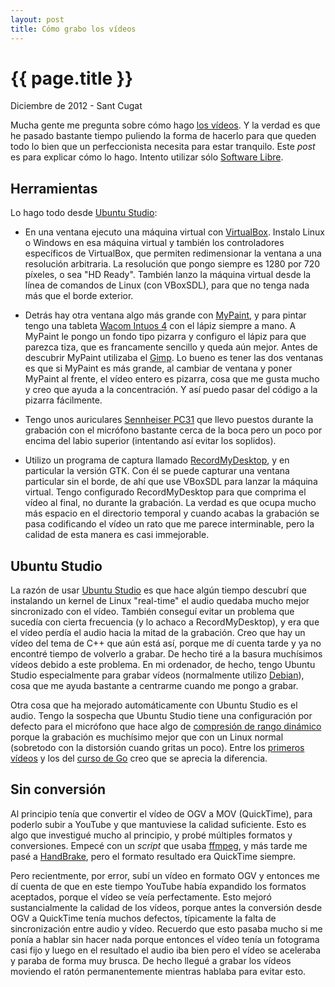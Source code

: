 ```yaml
---
layout: post
title: Cómo grabo los vídeos
---
```


{{ page.title }}
================

<time class="fecha">Diciembre de 2012 - Sant Cugat</time>

Mucha gente me pregunta sobre cómo hago
[los vídeos](http://youtube.com/paueky). Y la verdad es que he pasado
bastante tiempo puliendo la forma de hacerlo para que queden todo lo
bien que un perfeccionista necesita para estar tranquilo. Este *post*
es para explicar cómo lo hago. Intento utilizar sólo
[Software Libre](http://es.wikipedia.org/wiki/Software_libre).

Herramientas
------------

Lo hago todo desde [Ubuntu Studio](http://ubuntustudio.org/):

* En una ventana ejecuto una máquina virtual con
  [VirtualBox](http://www.virtualbox.com). Instalo Linux o Windows en
  esa máquina virtual y también los controladores específicos de
  VirtualBox, que permiten redimensionar la ventana a una resolución
  arbitraria. La resolución que pongo siempre es 1280 por 720 píxeles, o sea "HD
  Ready". También lanzo la máquina virtual desde la línea de comandos
  de Linux (con VBoxSDL), para que no tenga nada más que el borde exterior.

* Detrás hay otra ventana algo más grande con
  [MyPaint](http://mypaint.intilinux.com/), y para pintar tengo una
  tableta [Wacom Intuos 4](http://101.wacom.com/sp/intuos/) con el
  lápiz siempre a mano. A MyPaint le pongo un fondo tipo pizarra y
  configuro el lápiz para que parezca tiza, que es francamente
  sencillo y queda aún mejor. Antes de descubrir MyPaint utilizaba el
  [Gimp](http://www.gimp.org/). Lo bueno es tener las dos ventanas es
  que si MyPaint es más grande, al cambiar de ventana y poner MyPaint
  al frente, el vídeo entero es pizarra, cosa que me gusta mucho y
  creo que ayuda a la concentración. Y así puedo pasar del código a la
  pizarra fácilmente.
  
* Tengo unos auriculares
  [Sennheiser PC31](http://www.amazon.com/Sennheiser-PC-31-Stereo-Headset/dp/B001L6G326)
  que llevo puestos durante la grabación con el micrófono bastante
  cerca de la boca pero un poco por encima del labio superior
  (intentando así evitar los soplidos).
  
* Utilizo un programa de captura llamado
  [RecordMyDesktop](http://recordmydesktop.sourceforge.net/about.php),
  y en particular la versión GTK. Con él se puede capturar una ventana
  particular sin el borde, de ahí que use VBoxSDL para lanzar la
  máquina virtual. Tengo configurado RecordMyDesktop para que comprima
  el vídeo al final, no durante la grabación. La verdad es que ocupa
  mucho más espacio en el directorio temporal y cuando acabas la
  grabación se pasa codificando el vídeo un rato que me parece
  interminable, pero la calidad de esta manera es casi immejorable.
  
Ubuntu Studio
-------------
  
La razón de usar [Ubuntu Studio](http://ubuntustudio.org/) es que hace
algún tiempo descubrí que instalando un kernel de Linux "real-time" el
audio quedaba mucho mejor sincronizado con el vídeo. También conseguí
evitar un problema que sucedía con cierta frecuencia (y lo achaco a
RecordMyDesktop), y era que el vídeo perdía el audio hacia la mitad de
la grabación. Creo que hay un vídeo del tema de C++ que aún está así,
porque me dí cuenta tarde y ya no encontré tiempo de volverlo a
grabar. De hecho tiré a la basura muchísimos vídeos debido a este
problema. En mi ordenador, de hecho, tengo Ubuntu Studio especialmente
para grabar vídeos (normalmente utilizo
[Debian](http://www.debian.org)), cosa que me ayuda bastante a centrarme
cuando me pongo a grabar.

Otra cosa que ha mejorado automáticamente con Ubuntu Studio es el
audio. Tengo la sospecha que Ubuntu Studio tiene una configuración por
defecto para el micrófono que hace algo de
[compresión de rango dinámico](http://es.wikipedia.org/wiki/Compresor_(sonido))
porque la grabación es muchísimo mejor que con un Linux normal
(sobretodo con la distorsión cuando gritas un poco). Entre los
[primeros vídeos](http://www.youtube.com/watch?v=KNiC66HGRoQ&list=PL192B8BBB9A27FC67)
y los del
[curso de Go](http://www.youtube.com/watch?v=D3pBazrwvOo&list=PL-DwF6obA18JuX-1GlaaikOSrO0cjH9HK)
creo que se aprecia la diferencia.
  
Sin conversión
--------------

Al principio tenía que convertir el vídeo de OGV a MOV (QuickTime),
para poderlo subir a YouTube y que mantuviese la calidad
suficiente. Esto es algo que investigué mucho al principio, y probé
múltiples formatos y conversiones. Empecé con un *script* que usaba
[ffmpeg](http://ffmpeg.org/), y más tarde me pasé a
[HandBrake](http://handbrake.fr/), pero el formato resultado era
QuickTime siempre.

Pero recientmente, por error, subí un vídeo en formato OGV y entonces
me dí cuenta de que en este tiempo YouTube había expandido los
formatos aceptados, porque el vídeo se veía perfectamente. Esto mejoró
sustancialmente la calidad de los vídeos, porque antes la conversión
desde OGV a QuickTime tenía muchos defectos, típicamente la falta
de sincronización entre audio y vídeo. Recuerdo que esto pasaba mucho
si me ponía a hablar sin hacer nada porque entonces el vídeo tenía un
fotograma casi fijo y luego en el resultado el audio iba bien pero el
vídeo se aceleraba y paraba de forma muy brusca. De hecho llegué a grabar
los vídeos moviendo el ratón permanentemente mientras hablaba para
evitar esto.

